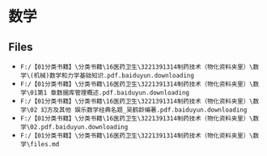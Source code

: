 # 数学

## Files

- `F:/【01分类书籍】\分类书籍\16医药卫生\3221391314制药技术（物化资料夹里）\数学\(机械)数学和力学基础知识.pdf.baiduyun.downloading`
- `F:/【01分类书籍】\分类书籍\16医药卫生\3221391314制药技术（物化资料夹里）\数学\01第1 章数据库管理概述.pdf.baiduyun.downloading`
- `F:/【01分类书籍】\分类书籍\16医药卫生\3221391314制药技术（物化资料夹里）\数学\02 幻方及其他 娱乐数学经典名题_吴鹤龄编著.pdf.baiduyun.downloading`
- `F:/【01分类书籍】\分类书籍\16医药卫生\3221391314制药技术（物化资料夹里）\数学\02.pdf.baiduyun.downloading`
- `F:/【01分类书籍】\分类书籍\16医药卫生\3221391314制药技术（物化资料夹里）\数学\files.md`
